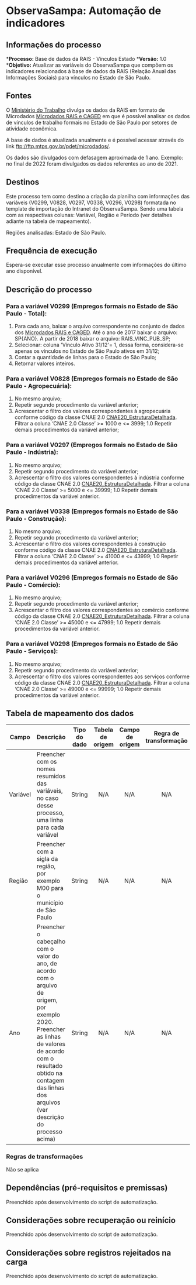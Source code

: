 # ObservaSampa: Automação de indicadores
## Informações do processo
***Processo:** Base de dados da RAIS - Vínculos Estado
***Versão:** 1.0
***Objetivo:** Atualizar as variáveis do ObservaSampa que compõem os indicadores relacionados à base de dados da RAIS (Relação Anual das Informações Sociais) para vínculos no Estado de São Paulo.

## Fontes
O [Ministério do Trabalho](http://pdet.mte.gov.br/rais) divulga os dados da RAIS em formato de Microdados [Microdados RAIS e CAGED](http://pdet.mte.gov.br/microdados-rais-e-caged) em que é possível analisar os dados de vínculos de trabalho formais no Estado de São Paulo por setores de atividade econômica.

A base de dados é atualizada anualmente e é possível acessar através do link ftp://ftp.mtps.gov.br/pdet/microdados/.

Os dados são divulgados com defasagem aproximada de 1 ano. Exemplo: no final de 2022 foram divulgados os dados referentes ao ano de 2021.

## Destinos

Este processo tem como destino a criação da planilha com informações das variáveis (V0299, V0828, V0297, V0338, V0296, V0298) formatada no template de importação do Intranet do ObservaSampa. Sendo uma tabela com as respectivas colunas: Variável, Região e Período (ver detalhes adiante na tabela de mapeamento).

Regiões analisadas: Estado de São Paulo.

## Frequência de execução

Espera-se executar esse processo anualmente com informações do último ano disponível.

## Descrição do processo

### Para a variável V0299 (Empregos formais no Estado de São Paulo - Total):
1. Para cada ano, baixar o arquivo correspondente no conjunto de dados dos [Microdados RAIS e CAGED](http://pdet.mte.gov.br/microdados-rais-e-caged). Até o ano de 2017 baixar o arquivo: SP{ANO}. A partir de 2018 baixar o arquivo: RAIS_VINC_PUB_SP;
1. Selecionar: coluna 'Vínculo Ativo 31/12'= 1, dessa forma, considera-se apenas os vínculos no Estado de São Paulo ativos em 31/12;
1. Contar a quantidade de linhas para o Estado de São Paulo;
1. Retornar valores inteiros.

### Para a variável V0828 (Empregos formais no Estado de São Paulo - Agropecuária): 
1. No mesmo arquivo;
1. Repetir segundo procedimento da variável anterior;
1. Acrescentar o filtro dos valores correspondentes à agropecuária conforme código da classe CNAE 2.0 [CNAE20_EstruturaDetalhada](https://cloudprodamazhotmail.sharepoint.com/:x:/s/SGMCAGISEPEP/EUzNkY9m-NBGj8VjkJdyBNEBiVoRxPIvKURlQgeN9n4bqw?e=PYB2kK). Filtrar a coluna ‘CNAE 2.0 Classe’ >= 1000 e <= 3999;
1.0 Repetir demais procedimentos da variável anterior;

### Para a variável V0297 (Empregos formais no Estado de São Paulo - Indústria): 
1. No mesmo arquivo;
1. Repetir segundo procedimento da variável anterior;
1. Acrescentar o filtro dos valores correspondentes à indústria conforme código da classe CNAE 2.0 [CNAE20_EstruturaDetalhada](https://cloudprodamazhotmail.sharepoint.com/:x:/s/SGMCAGISEPEP/EUzNkY9m-NBGj8VjkJdyBNEBiVoRxPIvKURlQgeN9n4bqw?e=PYB2kK). Filtrar a coluna ‘CNAE 2.0 Classe’ >= 5000 e <= 39999;
1.0 Repetir demais procedimentos da variável anterior.

### Para a variável V0338 (Empregos formais no Estado de São Paulo - Construção): 
1. No mesmo arquivo;
1. Repetir segundo procedimento da variável anterior;
1. Acrescentar o filtro dos valores correspondentes à construção conforme código da classe CNAE 2.0 [CNAE20_EstruturaDetalhada](https://cloudprodamazhotmail.sharepoint.com/:x:/s/SGMCAGISEPEP/EUzNkY9m-NBGj8VjkJdyBNEBiVoRxPIvKURlQgeN9n4bqw?e=PYB2kK). Filtrar a coluna ‘CNAE 2.0 Classe’ >= 41000 e <= 43999;
1.0 Repetir demais procedimentos da variável anterior.

### Para a variável V0296 (Empregos formais no Estado de São Paulo - Comércio):
1. No mesmo arquivo;
1. Repetir segundo procedimento da variável anterior;
1. Acrescentar o filtro dos valores correspondentes ao comércio conforme código da classe CNAE 2.0 [CNAE20_EstruturaDetalhada](https://cloudprodamazhotmail.sharepoint.com/:x:/s/SGMCAGISEPEP/EUzNkY9m-NBGj8VjkJdyBNEBiVoRxPIvKURlQgeN9n4bqw?e=PYB2kK). Filtrar a coluna ‘CNAE 2.0 Classe’ >= 45000 e <= 47999;
1.0 Repetir demais procedimentos da variável anterior.

### Para a variável V0298 (Empregos formais no Estado de São Paulo - Serviços): 
1. No mesmo arquivo;
1. Repetir segundo procedimento da variável anterior;
1. Acrescentar o filtro dos valores correspondentes aos serviços conforme código da classe CNAE 2.0 [CNAE20_EstruturaDetalhada](https://cloudprodamazhotmail.sharepoint.com/:x:/s/SGMCAGISEPEP/EUzNkY9m-NBGj8VjkJdyBNEBiVoRxPIvKURlQgeN9n4bqw?e=PYB2kK). Filtrar a coluna ‘CNAE 2.0 Classe’ >= 49000 e <= 99999;
1.0 Repetir demais procedimentos da variável anterior.


## Tabela de mapeamento dos dados

| Campo | Descrição | Tipo do dado | Tabela de origem | Campo de origem | Regra de transformação |
| ----- | --------- | ------------ | :--------------: | :-------------: | :--------------------: |
| Variável | Preencher com os nomes resumidos das variáveis, no caso desse processo, uma linha para cada variável | String | N/A | N/A | N/A |
| Região | Preencher com a sigla da região, por exemplo M00 para o município de São Paulo  | String | N/A | N/A | N/A |
| Ano | Preencher o cabeçalho com o valor do ano, de acordo com o arquivo de origem, por exemplo 2020. Preencher as linhas de valores de acordo com o resultado obtido na contagem das linhas dos arquivos (ver descrição do processo acima) | String | N/A | N/A | N/A |


### Regras de transformações
Não se aplica

## Dependências (pré-requisitos e premissas)
Preenchido após desenvolvimento do script de automatização.

## Considerações sobre recuperação ou reinício
Preenchido após desenvolvimento do script de automatização.

## Considerações sobre registros rejeitados na carga
Preenchido após desenvolvimento do script de automatização.
